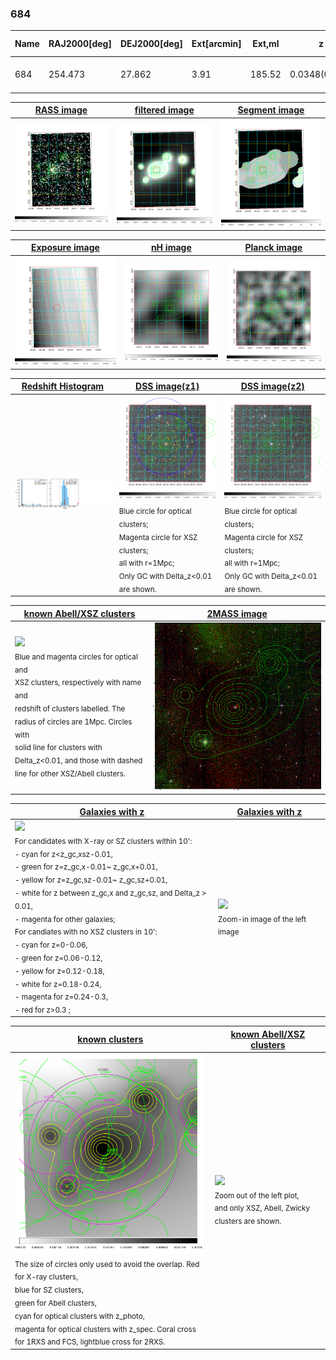 <div STYLE="page-break-after: always;"></div>

### 684

|Name|RAJ2000[deg]|DEJ2000[deg] |Ext[arcmin]| Ext,ml | z | z_src| C|GC(XSZ,Delta_z<0.01)| GC(OPT,Delta_z<0.01)|GC| R_sig[arcmin] | R500[arcmin] | R500[Mpc]| CRsig[c/s] | CR500[c/s] |L500[1E44 erg/s]|F500[1E-12 erg/s/cm^2]| M500[1E14 Msun]|Tx[keV]|Cnt_sig|Beta|Rc[arcmin]|Comment|Alias|
|---|---|---|---|---|---|------|---|--------|---------|----------|---|---|---|---|---|---|---|---|---|---|---|---|---|---|
|684| 254.473| 27.862| 3.91| 185.52| 0.0348(0.005)| z1, z_xsz| B| MCXC| N, W| F20, MCXC, N, W| 21.244| 16.048| 0.667| 0.368(0.034)| 0.354(0.033)| 0.162(0.010)| 5.770(0.347)| 0.87(0.03)| 1.99(0.04)| 318.7| 0.577(-0.035+0.044)| 4.424(-0.600+0.711)| -| k470|

|[RASS image](../image/684/684_img.pdf)|[filtered image](../image/684/684_fil.pdf)|[Segment image](../image/684/684_seg.pdf)|
|-------------------|--------------------|-------------------|
| <img src="../image/684/684_img.png" width="300">  | <img src="../image/684/684_fil.png" width="300">   | <img src="../image/684/684_seg.png" width="300">  |

|[Exposure image](../image/684/684_mex.pdf)| [nH image](../image/684/684_nh.pdf)| [Planck image](../image/684/684_p.pdf)|
|-------------------|--------------------|-------------------|
|<img src="../image/684/684_mex.png" width="300">   | <img src="../image/684/684_nh.png" width="300">    | <img src="../image/684/684_p.png" width="300"> |

|[Redshift Histogram](../image/684/684_zg.pdf) | [DSS image(z1)](../image/684/684_dss_z1.pdf)      |  [DSS image(z2)](../image/684/684_dss_z2.pdf)    |
|-------------------|--------------------|-------------------|
|<img src="../image/684/684_zg.png" width="300"> |<img src="../image/684/684_dss_z1.png" width="300"> <sub><br>Blue circle for optical clusters; <br>Magenta circle for XSZ clusters; <br>all with r=1Mpc; <br>Only GC with Delta_z<0.01 are shown. </sub>| <img src="../image/684/684_dss_z2.png" width="300"><sub><br>Blue circle for optical clusters; <br>Magenta circle for XSZ clusters; <br>all with r=1Mpc; <br>Only GC with Delta_z<0.01 are shown. </sub> |

|[known Abell/XSZ clusters](../image/684/684_m.pdf) | [2MASS image](../image/684/684_2mass.pdf)      |
|-------------------|-------------------|
|<img src=../image/684/684_m.png width="300"> <br><sub>Blue and magenta circles for optical and <br>XSZ clusters, respectively with name and <br>redshift of clusters labelled. The <br>radius of circles are 1Mpc. Circles with <br>solid line for clusters with <br>Delta_z<0.01, and those with dashed <br>line for other XSZ/Abell clusters.        </sub>|<img src="../image/684/684_2mass.png" width="300">  |

|[Galaxies with z](../image/684/684_opt_ned.pdf) |[Galaxies with z](../image/684/684_opt_ned_zoom.pdf) |
|-------------------|-------------------|
| <img src=../image/684/684_opt_ned.png width="300"> <br><sub> For candidates with X-ray or SZ clusters within 10': <br> - cyan for z<z_gc,xsz-0.01, <br> - green for z=z_gc,x-0.01~ z_gc,x+0.01, <br> - yellow for z=z_gc,sz-0.01~ z_gc,sz+0.01, <br> - white for z between z_gc,x and z_gc,sz, and Delta_z > 0.01, <br> - magenta for other galaxies; <br>For candiates with no XSZ clusters in 10': <br> - cyan for z=0-0.06, <br> - green for z=0.06-0.12, <br> - yellow for z=0.12-0.18, <br> - white for z=0.18-0.24, <br> - magenta for z=0.24-0.3, <br> - red for z>0.3 ;  </sub>|<img src=../image/684/684_opt_ned_zoom.png width="300">  <br><sub> Zoom-in image of the left image</sub>|

|[known clusters](../image/684/684_gc.pdf) |[known Abell/XSZ clusters](../image/684/684_gc_large.pdf) |
|-------------------|-------------------|
| <img src=../image/684/684_gc.png width="300"> <br><sub> The size of circles only used to avoid the overlap. Red for X-ray clusters, <br> blue for SZ clusters, <br> green for Abell clusters, <br> cyan for optical clusters with z_photo, <br> magenta for optical clusters with z_spec. Coral cross for 1RXS and FCS, lightblue cross for 2RXS. </sub>|<img src=../image/684/684_gc_large.png width="300"> <br><sub> Zoom out of the left plot, <br> and only XSZ, Abell, Zwicky clusters are shown. </sub> |




